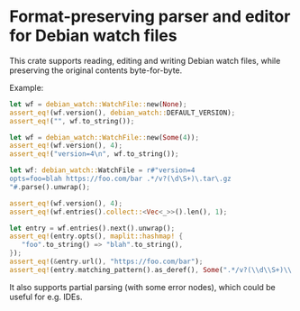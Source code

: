 Format-preserving parser and editor for Debian watch files
==========================================================

This crate supports reading, editing and writing Debian watch files,
while preserving the original contents byte-for-byte.

Example:

```rust
let wf = debian_watch::WatchFile::new(None);
assert_eq!(wf.version(), debian_watch::DEFAULT_VERSION);
assert_eq!("", wf.to_string());

let wf = debian_watch::WatchFile::new(Some(4));
assert_eq!(wf.version(), 4);
assert_eq!("version=4\n", wf.to_string());

let wf: debian_watch::WatchFile = r#"version=4
opts=foo=blah https://foo.com/bar .*/v?(\d\S+)\.tar\.gz
"#.parse().unwrap();

assert_eq!(wf.version(), 4);
assert_eq!(wf.entries().collect::<Vec<_>>().len(), 1);

let entry = wf.entries().next().unwrap();
assert_eq!(entry.opts(), maplit::hashmap! {
   "foo".to_string() => "blah".to_string(),
});
assert_eq!(&entry.url(), "https://foo.com/bar");
assert_eq!(entry.matching_pattern().as_deref(), Some(".*/v?(\\d\\S+)\\.tar\\.gz"));
```

It also supports partial parsing (with some error nodes), which could be useful
for e.g. IDEs.

